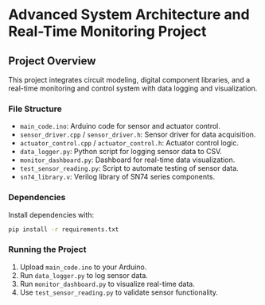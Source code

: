 # Advanced System Architecture and Real-Time Monitoring Project

## Project Overview
This project integrates circuit modeling, digital component libraries, and a real-time monitoring and control system with data logging and visualization.

### File Structure
- `main_code.ino`: Arduino code for sensor and actuator control.
- `sensor_driver.cpp` / `sensor_driver.h`: Sensor driver for data acquisition.
- `actuator_control.cpp` / `actuator_control.h`: Actuator control logic.
- `data_logger.py`: Python script for logging sensor data to CSV.
- `monitor_dashboard.py`: Dashboard for real-time data visualization.
- `test_sensor_reading.py`: Script to automate testing of sensor data.
- `sn74_library.v`: Verilog library of SN74 series components.

### Dependencies
Install dependencies with:
```bash
pip install -r requirements.txt
```

### Running the Project
1. Upload `main_code.ino` to your Arduino.
2. Run `data_logger.py` to log sensor data.
3. Run `monitor_dashboard.py` to visualize real-time data.
4. Use `test_sensor_reading.py` to validate sensor functionality.

